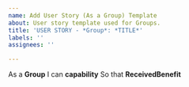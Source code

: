 ```yaml
---
name: Add User Story (As a Group) Template
about: User story template used for Groups.
title: 'USER STORY - *Group*: *TITLE*'
labels: ''
assignees: ''

---
```


As a **Group**
I can **capability**
So that **ReceivedBenefit**
